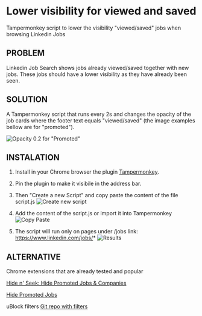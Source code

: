 # Lower visibility for viewed and saved
Tampermonkey script to lower the visibility "viewed/saved" jobs when browsing Linkedin Jobs

## PROBLEM

Linkedin Job Search shows jobs already viewed/saved together with new jobs. These jobs should have a lower visibility as they have already been seen.

## SOLUTION

A Tampermonkey script that runs every 2s and changes the opacity of the job cards where the footer text equals "viewed/saved" (the image examples bellow are for "promoted").

![Opacity 0.2 for "Promoted"](/assets/03_Example_of_Linkedin_job.jpg)


## INSTALATION
1. Install in your Chrome browser the plugin [Tampermonkey](https://chromewebstore.google.com/detail/tampermonkey/dhdgffkkebhmkfjojejmpbldmpobfkfo).

2. Pin the plugin to make it visibile in the address bar.

3. Then "Create a new Script" and copy paste the content of the file script.js
![Create new script](/assets/01_create_new_script.jpg)

4. Add the content of the script.js or import it into Tampermonkey
![Copy Paste](/assets/02_paste_script_content.jpg)

5. The script will run only on pages under /jobs link: https://www.linkedin.com/jobs/*
![Results](/assets/03_Example_of_Linkedin_job.jpg)


## ALTERNATIVE
Chrome extensions that are already tested and popular 

[Hide n' Seek: Hide Promoted Jobs & Companies](https://chromewebstore.google.com/detail/hide-n-seek-hide-promoted/agghbaheofcoecndkbflbnggdjcmiaml)

[Hide Promoted Jobs](https://chromewebstore.google.com/detail/hide-promoted-jobs/bmilkimafelnhekidknkamkhkbeciijg)

uBlock filters
[Git repo with filters](https://gist.github.com/jaydorsey/d728423051fbcb54f1abd53ed3920c9e)
